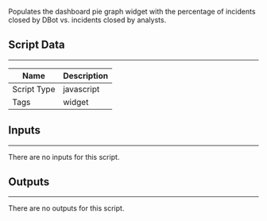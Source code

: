 Populates the dashboard pie graph widget with the percentage of incidents closed by DBot vs. incidents closed by analysts.

## Script Data

---

| **Name** | **Description** |
| --- | --- |
| Script Type | javascript |
| Tags | widget |

## Inputs

---
There are no inputs for this script.

## Outputs

---
There are no outputs for this script.
